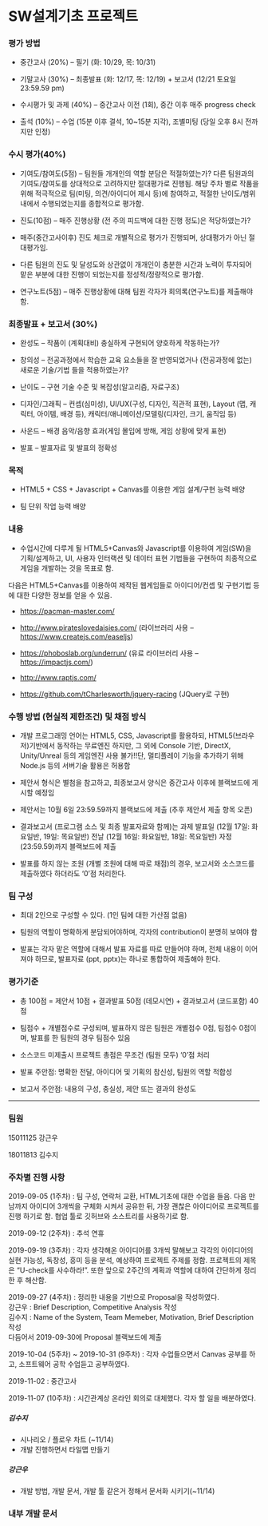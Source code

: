 # SW설계기초 프로젝트

### 평가 방법

- 중간고사 (20%) – 필기 (화: 10/29, 목: 10/31)

- 기말고사 (30%) – 최종발표 (화: 12/17, 목: 12/19) + 보고서 (12/21 토요일 23:59.59 pm)

- 수시평가 및 과제 (40%) – 중간고사 이전 (1회), 중간 이후 매주 progress check

- 출석 (10%) – 수업 (15분 이후 결석, 10~15분 지각), 조별미팅 (당일 오후 8시 전까지만 인정)

### 수시 평가(40%)

- 기여도/참여도(5점) – 팀원들 개개인의 역할 분담은 적절하였는가? 다른 팀원과의 기여도/참여도를 상대적으로 고려하지만 절대평가로 진행됨. 해당 주차 별로 작품을 위해  적극적으로 팀(미팅, 의견/아이디어 제시 등)에 참여하고, 적절한 난이도/범위내에서 수행되었는지를 종합적으로 평가함.

- 진도(10점) – 매주 진행상황 (전 주의 피드백에 대한 진행 정도)은 적당하였는가?

- 매주(중간고사이후) 진도 체크로 개별적으로 평가가 진행되며, 상대평가가 아닌 절대평가임.

- 다른 팀원의 진도 및 달성도와 상관없이 개개인이 충분한 시간과 노력이 투자되어 맡은 부분에 대한 진행이 되었는지를 정성적/정량적으로 평가함.

- 연구노트(5점) – 매주 진행상황에 대해 팀원 각자가 회의록(연구노트)를 제출해야 함.

### 최종발표 + 보고서 (30%)

- 완성도 – 작품이 (계획대비) 충실하게 구현되어 양호하게 작동하는가?

- 창의성 – 전공과정에서 학습한 교육 요소들을 잘 반영되었거나 (전공과정에 없는) 새로운 기술/기법 들을 적용하였는가?

- 난이도 – 구현 기술 수준 및 복잡성(알고리즘, 자료구조)

- 디자인/그래픽 – 컨셉(심미성), UI/UX(구성, 디자인, 직관적 표현), Layout (맵, 캐릭터, 아이템, 배경 등), 캐릭터/애니메이션/모델링(디자인, 크기, 움직임 등)  

- 사운드 – 배경 음악/음향 효과(게임 몰입에 방해, 게임 상황에 맞게 표현)

- 발표 – 발표자료 및 발표의 정확성


### 목적

- HTML5 + CSS + Javascript + Canvas를 이용한 게임 설계/구현 능력 배양

- 팀 단위 작업 능력 배양


### 내용
- 수업시간에 다루게 될 HTML5+Canvas와 Javascript를 이용하여 게임(SW)을 기획/설계하고, UI,  사용자 인터랙션 및 데이터 표현 기법들을 구현하여 최종적으로 게임을 개발하는 것을 목표로 함.

다음은 HTML5+Canvas를 이용하여 제작된 웹게임들로 아이디어/컨셉 및 구현기법 등에 대한 다양한 정보를 얻을 수 있음.

- https://pacman-master.com/

- http://www.pirateslovedaisies.com/  (라이브러리 사용 – https://www.createjs.com/easeljs) 

- https://phoboslab.org/underrun/  (유료 라이브러리 사용 – https://impactjs.com/) 

- http://www.raptjs.com/ 

- https://github.com/tCharlesworth/jquery-racing  (JQuery로 구현)


### 수행 방법 (현실적 제한조건) 및 채점 방식
- 개발 프로그래밍 언어는 HTML5, CSS, Javascript를 활용하되, HTML5(브라우저)기반에서 동작하는 무료엔진 하지만, 그 외에 Console 기반, DirectX, Unity/Unreal 등의 게임엔진 사용 불가!!단, 멀티플레이 기능을 추가하기 위해 Node.js 등의 서버기술 활용은 허용함

- 제안서 형식은 별첨을 참고하고, 최종보고서 양식은 중간고사 이후에 블랙보드에 게시할 예정임

- 제안서는 10월 6일 23:59.59까지 블랙보드에 제출 (추후 제안서 제출 항목 오픈)

- 결과보고서 (프로그램 소스 및 최종 발표자료와 함께)는 과제 발표일 (12월 17일: 화요일반, 19일: 목요일반) 전날 (12월 16일: 화요일반, 18일: 목요일반) 자정(23:59.59)까지 블랙보드에 제출

- 발표를 하지 않는 조원 (개별 조원에 대해 따로 채점)의 경우, 보고서와 소스코드를 제출하였다 하더라도 ‘0’점 처리한다. 


### 팀 구성
- 최대 2인으로 구성할 수 있다. (1인 팀에 대한 가산점 없음)

- 팀원의 역할이 명확하게 분담되어야하며, 각자의 contribution이 분명히 보여야 함

- 발표는 각자 맡은 역할에 대해서 발표 자료를 따로 만들어야 하며, 전체 내용이 이어져야 하므로, 발표자료 (ppt, pptx)는 하나로 통합하여 제출해야 한다. 


### 평가기준

- 총 100점 = 제안서 10점 + 결과발표 50점 (데모시연) + 결과보고서 (코드포함) 40점

- 팀점수 + 개별점수로 구성되며, 발표하지 않은 팀원은 개별점수 0점, 팀점수 0점이며, 발표를 한 팀원의 경우 팀점수 있음

- 소스코드 미제출시 프로젝트 총점은 무조건 (팀원 모두) ‘0’점 처리 

- 발표 주안점: 명확한 전달, 아이디어 및 기획의 참신성, 팀원의 역할 적합성

- 보고서 주안점: 내용의 구성, 충실성, 제안 또는 결과의 완성도


-----------------------------------------------------------------------------------------------------------------------------------

### 팀원

15011125 강근우

18011813 김수지

### 주차별 진행 사항  


2019-09-05 (1주차) : 팀 구성, 연락처 교환, HTML기초에 대한 수업을 들음. 다음 만남까지 아이디어 3개씩을 구체화 시켜서 공유한 뒤, 가장 괜찮은 아이디어로 프로젝트를 진행 하기로 함. 협업 툴로 깃허브와 소스트리를 사용하기로 함.

2019-09-12 (2주차) : 추석 연휴

2019-09-19 (3주차) : 각자 생각해온 아이디어를 3개씩 말해보고 각각의 아이디어의 실현 가능성, 독창성, 흥미 등을 분석, 예상하여 프로젝트 주제를 정함.   프로젝트의 제목은 “U-check를 사수하라!”.   또한 앞으로 2주간의 계획과 역할에 대하여 간단하게 정리한 후 해산함.

2019-09-27 (4주차) : 정리한 내용을 기반으로 Proposal을 작성하였다.   
강근우 : Brief Description, Competitive Analysis 작성  
김수지 : Name of the System, Team Memeber, Motivation, Brief Description 작성  
다듬어서 2019-09-30에 Proposal 블랙보드에 제출  

2019-10-04 (5주차) ~ 2019-10-31 (9주차) : 각자 수업들으면서 Canvas 공부를 하고, 소프트웨어 공학 수업듣고 공부하였다.

2019-11-02 : 중간고사

2019-11-07 (10주차) : 시간관계상 온라인 회의로 대체했다.
각자 할 일을 배분하였다.

##### 김수지
- 시나리오 / 플로우 차트 (~11/14)
- 개발 진행하면서 타일맵 만들기

##### 강근우
- 개발 방법, 개발 문서, 개발 툴 같은거 정해서 문서화 시키기(~11/14)

### 내부 개발 문서
